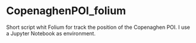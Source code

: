# CopenaghenPOI_folium
Short script whit Folium for track the position of the Copenaghen POI. I use a Jupyter Notebook as environment. 
